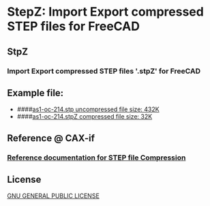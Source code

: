StepZ: Import Export compressed STEP files for FreeCAD
======================================================


StpZ
----

### Import Export compressed STEP files '.stpZ' for FreeCAD


Example file:
-------------
* ####[as1-oc-214.stp uncompressed file size: 432K](example/as1-oc-214.stp)
* ####[as1-oc-214.stpZ compressed file size: 32K](example/as1-oc-214.stpZ)


Reference @ CAX-if
------------------
### [Reference documentation for STEP file Compression](https://www.cax-if.org/documents/rec_prac_file_compression_v12.pdf)


License
-------

[GNU GENERAL PUBLIC LICENSE](https://www.gnu.org/licenses/gpl.html)
